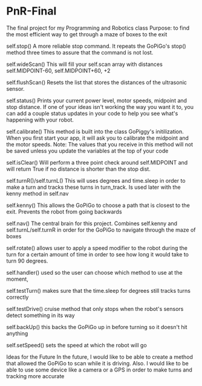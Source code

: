 # PnR-Final
The final project for my Programming and Robotics class
Purpose: to find the most efficient way to get through a maze of boxes to the exit


self.stop() A more reliable stop command. It repeats the GoPiGo's stop() method three times to assure that the command is not lost.

self.wideScan() This will fill your self.scan array with distances self.MIDPOINT-60, self.MIDPOINT+60, +2

self.flushScan() Resets the list that stores the distances of the ultrasonic sensor.

self.status() Prints your current power level, motor speeds, midpoint and stop distance. If one of your ideas isn't working the way you want it to, you can add a couple status updates in your code to help you see what's happening with your robot.

self.calibrate() This method is built into the class GoPiggy's initilization. When you first start your app, it will ask you to calibrate the midpoint and the motor speeds. Note: The values that you receive in this method will not be saved unless you update the variables at the top of your code

self.isClear() Will perform a three point check around self.MIDPOINT and will return True if no distance is shorter than the stop dist.

self.turnR()/self.turnL() This will uses degrees and time.sleep in order to make a turn and tracks these turns in turn_track. Is used later with the kenny method in self.nav

self.kenny() This allows the GoPiGo to choose a path that is closest to the exit. Prevents the robot from going backwards

self.nav() The central brain for this project. Combines self.kenny and self.turnL/self.turnR in order for the GoPiGo to navigate through the maze of boxes

self.rotate() allows user to apply a speed modifier to the robot during the turn for a certain amount of time in order to see how long it would take to turn 90 degrees.

self.handler() used so the user can choose which method to use at the moment,

self.testTurn() makes sure that the time.sleep for degrees still tracks turns correctly

self.testDrive() cruise method that only stops when the robot's sensors detect something in its way

self.backUp() this backs the GoPiGo up in before turning so it doesn't hit anything

self.setSpeed() sets the speed at which the robot will go


Ideas for the Future
In the future, I would like to be able to create a method that allowed the GoPiGo to scan while it is driving.
Also. I would like to be able to use some device like a camera or a GPS in order to make turns and tracking more accurate


